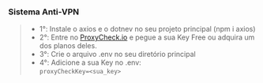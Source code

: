 ### Sistema Anti-VPN

> - 1°: Instale o axios e o dotnev no seu projeto principal (npm i axios)
> - 2°: Entre no [ProxyCheck.io](https://proxycheck.io) e pegue a sua Key Free ou adquira um dos planos deles.
> - 3°: Crie o arquivo .env no seu diretório principal
> - 4°: Adicione a sua Key no .env:<br>
`proxyCheckKey=<sua_key>`